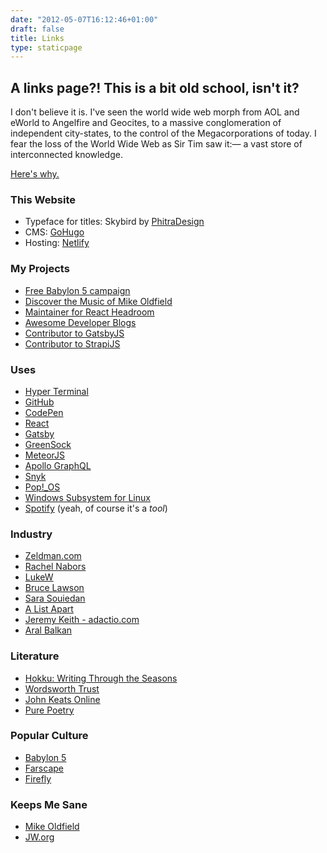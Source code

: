 ```yaml
---
date: "2012-05-07T16:12:46+01:00"
draft: false
title: Links
type: staticpage
---
```


## A links page?! This is a bit old school, isn't it?

I don't believe it is. I've seen the world wide web morph from AOL and eWorld to Angelfire and Geocites, to a massive conglomeration of independent city-states, to the control of the Megacorporations of today. I fear the loss of the World Wide Web as Sir Tim saw it:— a vast store of interconnected knowledge.

[Here's why.](https://medium.com/matter/the-web-we-have-to-save-2eb1fe15a426)

### This Website

- Typeface for titles: Skybird by [PhitraDesign](http://phitradesign-fonts.com/)
- CMS: [GoHugo](http://gohugo.io)
- Hosting: [Netlify](https://www.netlify.com)

### My Projects
- [Free Babylon 5 campaign](https://freebabylon5.com)
- [Discover the Music of Mike Oldfield](https://discovermikeoldfield.info)
- [Maintainer for React Headroom](https://github.com/KyleAMathews/react-headroom/)
- [Awesome Developer Blogs](https://github.com/endymion1818/awesome-developer-blogs)
- [Contributor to GatsbyJS](https://github.com/gatsbyjs/gatsby)
- [Contributor to StrapiJS](https://github.com/strapi/strapi)

### Uses
- [Hyper Terminal](https://hyper.is)
- [GitHub](http://github.com)
- [CodePen](https://codepen.io)
- [React](https://reactjs.org/)
- [Gatsby](https://www.gatsbyjs.org/)
- [GreenSock](https://greensock.com/)
- [MeteorJS](https://www.meteor.com/)
- [Apollo GraphQL](https://www.apollographql.com/)
- [Snyk](https://snyk.io)
- [Pop!_OS](https://system76.com/pop)
- [Windows Subsystem for Linux](https://msdn.microsoft.com/en-us/commandline/wsl/about)
- [Spotify](https://www.spotify.com/uk/) (yeah, of course it's a _tool_)

### Industry
- [Zeldman.com](http://www.zeldman.com)
- [Rachel Nabors](http://rachelnabors.com)
- [LukeW](https://www.lukew.com/ff/)
- [Bruce Lawson](http://www.brucelawson.co.uk)
- [Sara Souiedan](https://sarasoueidan.com)
- [A List Apart](https://alistapart.com)
- [Jeremy Keith - adactio.com](https://adactio.com/journal/)
- [Aral Balkan](https://ar.al)

### Literature
- [Hokku: Writing Through the Seasons](http://github.com)
- [Wordsworth Trust](https://wordsworth.org.uk)
- [John Keats Online](http://john-keats.com)
- [Pure Poetry](http://pure-poetry.co.uk/)

### Popular Culture
- [Babylon 5](http://freebabylon5.com)
- [Farscape](http://www.farscapeworld.com)
- [Firefly](http://browncoats.com)

### Keeps Me Sane
- [Mike Oldfield](http://mikeoldfieldofficial.com)
- [JW.org](https://www.jw.org)
